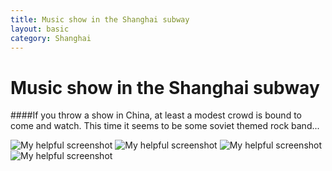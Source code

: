 ```yaml
---
title: Music show in the Shanghai subway
layout: basic
category: Shanghai
---
```



Music show in the Shanghai subway
=================================

####If you throw a show in China, at least a  modest crowd is bound to come and watch. This time it seems to be some soviet themed rock band...

![My helpful screenshot](http://res.cloudinary.com/djfwqxjdx/image/upload/v1412587096/metroshow1_dte0l1.jpg)
![My helpful screenshot](http://res.cloudinary.com/djfwqxjdx/image/upload/v1412587099/metroshow2_p4mqhg.jpg)
![My helpful screenshot](http://res.cloudinary.com/djfwqxjdx/image/upload/v1412587095/metroshow3_qviyn6.jpg)
![My helpful screenshot](http://res.cloudinary.com/djfwqxjdx/image/upload/v1412515966/metroshow4_qbwrfz.jpg)



